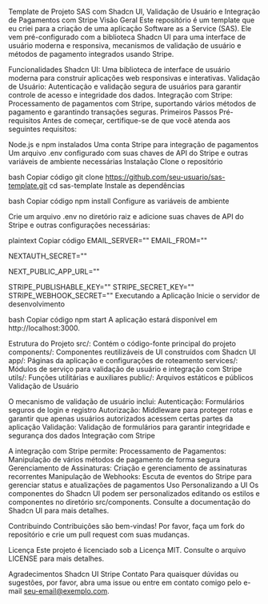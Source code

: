 Template de Projeto SAS com Shadcn UI, Validação de Usuário e Integração de Pagamentos com Stripe
Visão Geral
Este repositório é um template que eu criei para a criação de uma aplicação Software as a Service (SAS). Ele vem pré-configurado com a biblioteca Shadcn UI para uma interface de usuário moderna e responsiva, mecanismos de validação de usuário e métodos de pagamento integrados usando Stripe.

Funcionalidades
Shadcn UI: Uma biblioteca de interface de usuário moderna para construir aplicações web responsivas e interativas.
Validação de Usuário: Autenticação e validação segura de usuários para garantir controle de acesso e integridade dos dados.
Integração com Stripe: Processamento de pagamentos com Stripe, suportando vários métodos de pagamento e garantindo transações seguras.
Primeiros Passos
Pré-requisitos
Antes de começar, certifique-se de que você atenda aos seguintes requisitos:

Node.js e npm instalados
Uma conta Stripe para integração de pagamentos
Um arquivo .env configurado com suas chaves de API do Stripe e outras variáveis de ambiente necessárias
Instalação
Clone o repositório

bash
Copiar código
git clone https://github.com/seu-usuario/sas-template.git
cd sas-template
Instale as dependências

bash
Copiar código
npm install
Configure as variáveis de ambiente

Crie um arquivo .env no diretório raiz e adicione suas chaves de API do Stripe e outras configurações necessárias:

plaintext
Copiar código
EMAIL_SERVER=""
EMAIL_FROM=""   

NEXTAUTH_SECRET=""

NEXT_PUBLIC_APP_URL=""

STRIPE_PUBLISHABLE_KEY=""
STRIPE_SECRET_KEY=""
STRIPE_WEBHOOK_SECRET=""
Executando a Aplicação
Inicie o servidor de desenvolvimento

bash
Copiar código
npm start
A aplicação estará disponível em http://localhost:3000.

Estrutura do Projeto
src/: Contém o código-fonte principal do projeto
components/: Componentes reutilizáveis de UI construídos com Shadcn UI
app/: Páginas da aplicação e configurações de roteamento
services/: Módulos de serviço para validação de usuário e integração com Stripe
utils/: Funções utilitárias e auxiliares
public/: Arquivos estáticos e públicos
Validação de Usuário

O mecanismo de validação de usuário inclui:
Autenticação: Formulários seguros de login e registro
Autorização: Middleware para proteger rotas e garantir que apenas usuários autorizados acessem certas partes da aplicação
Validação: Validação de formulários para garantir integridade e segurança dos dados
Integração com Stripe

A integração com Stripe permite:
Processamento de Pagamentos: Manipulação de vários métodos de pagamento de forma segura
Gerenciamento de Assinaturas: Criação e gerenciamento de assinaturas recorrentes
Manipulação de Webhooks: Escuta de eventos do Stripe para gerenciar status e atualizações de pagamentos
Uso
Personalizando a UI
Os componentes do Shadcn UI podem ser personalizados editando os estilos e componentes no diretório src/components. Consulte a documentação do Shadcn UI para mais detalhes.

Contribuindo
Contribuições são bem-vindas! Por favor, faça um fork do repositório e crie um pull request com suas mudanças.

Licença
Este projeto é licenciado sob a Licença MIT. Consulte o arquivo LICENSE para mais detalhes.

Agradecimentos
Shadcn UI
Stripe
Contato
Para quaisquer dúvidas ou sugestões, por favor, abra uma issue ou entre em contato comigo pelo e-mail seu-email@exemplo.com.